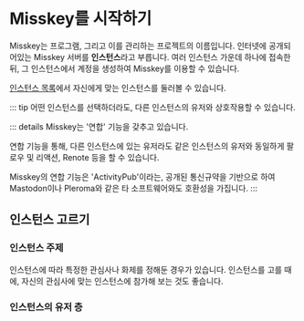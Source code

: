 # Misskey를 시작하기
Misskey는 프로그램, 그리고 이를 관리하는 프로젝트의 이름입니다.
인터넷에 공개되어있는 Misskey 서버를 **인스턴스**라고 부릅니다.
여러 인스턴스 가운데 하나에 접속한 뒤, 그 인스턴스에서 계정을 생성하여 Misskey를 이용할 수 있습니다.

[인스턴스 목록](../instances.md)에서 자신에게 맞는 인스턴스를 둘러볼 수 있습니다.

::: tip
어떤 인스턴스를 선택하더라도, 다른 인스턴스의 유저와 상호작용할 수 있습니다.

::: details
Misskey는 '연합' 기능을 갖추고 있습니다.

연합 기능을 통해, 다른 인스턴스에 있는 유저라도 같은 인스턴스의 유저와 동일하게 팔로우 및 리액션, Renote 등을 할 수 있습니다.

Misskey의 연합 기능은 'ActivityPub'이라는, 공개된 통신규약을 기반으로 하여 Mastodon이나 Pleroma와 같은 타 소프트웨어와도 호환성을 가집니다.
:::

## 인스턴스 고르기
### 인스턴스 주제
인스턴스에 따라 특정한 관심사나 화제를 정해둔 경우가 있습니다. 
인스턴스를 고를 때에, 자신의 관심사에 맞는 인스턴스에 참가해 보는 것도 좋습니다.

### 인스턴스의 유저 층
